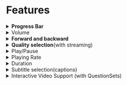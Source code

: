 # Features

<details>

<summary><strong>Progress Bar</strong></summary>



In the side menu, one can configure additional capabilities such as 'Share', 'Download'xt and 'Print'. \
![](../../../../../.gitbook/assets/pdfPlayerV2Sidemenu.png)

Sample config:

```
"config": {  
    "sideMenu": { 
      "showShare": true, // show/hide share button in side menu. default value is true
      "showDownload": true, // show/hide download button in side menu. default value is true
      "showExit": false, // show/hide exit button in side menu. default value is false
      "showPrint": true // show/hide print button in side menu. default value is true
    }
}
```

</details>

<details>

<summary>Volume</summary>



This volume feature will be used to increase and decrease sound of the video content.\
![](../../../../../.gitbook/assets/videoPlayerV2Volume.png)\


* **Mute:** This mute feature will used to mute the sound of video.![](../../../../../.gitbook/assets/videoPlayerV2Mute.png)\

* **Unmute**\
  This unmute feature will used to unmute the sound of video.![](../../../../../.gitbook/assets/videoPlayerV2Unmute.png)

</details>

<details>

<summary><strong>Forward and backward</strong></summary>

This forward and backward feature will help us to play video ahead and back.![](../../../../../.gitbook/assets/videoPlayerV2ForwardBackword.png)

</details>

<details>

<summary><strong>Quality selection</strong>(with streaming) </summary>

This quality selection provides  min and max content quality selection based on streaming  quality options.\
![](<../../../../../.gitbook/assets/videoPlayerV2QualitySelection (1).png>)

</details>

<details>

<summary>Play/Pause</summary>



This feature is used play and pause the content

* **Play** : This feature will help us to play content.\
  ![](../../../../../.gitbook/assets/videoPlayerV2Play.png)\


<!---->

* **Pause**: This feature will help us to pause content.\
  ![](../../../../../.gitbook/assets/videoPlayerV2Pause.png)

</details>

<details>

<summary>Playing Rate</summary>

This feature will help us play the video at different speeds.![](../../../../../.gitbook/assets/videoPlayerV2PlayingRate.png)

</details>

<details>

<summary>Duration</summary>

This feature will help us to get the video duration and use it.

</details>
    
<details>

<summary>Subtitle selection(captions)</summary>

This feature will help us to select the subtitle for different languages provided by content.\
![](../../../../../.gitbook/assets/videoTranscript.png)\
The design and implementation document  [link](https://project-sunbird.atlassian.net/wiki/spaces/SBDES/pages/3183411217/Enable+transcripts+sub-title+in+video+player)&#x20;

</details>
    
<details>

<summary>Interactive Video Support (with QuestionSets)</summary>

Using this feature, we can make the videos interactive, by adding Question-Sets at certain points.  As a result, the user will be able to interact with the video.\
![](../../../../../.gitbook/assets/interactiveVideo1.png)
![](../../../../../.gitbook/assets/interactiveVideo2.png)\
The design and implementation document [link](https://project-sunbird.atlassian.net/wiki/spaces/PRD/pages/3193962714/Enable+Question-Sets+for+video+content)&#x20;

</details>

